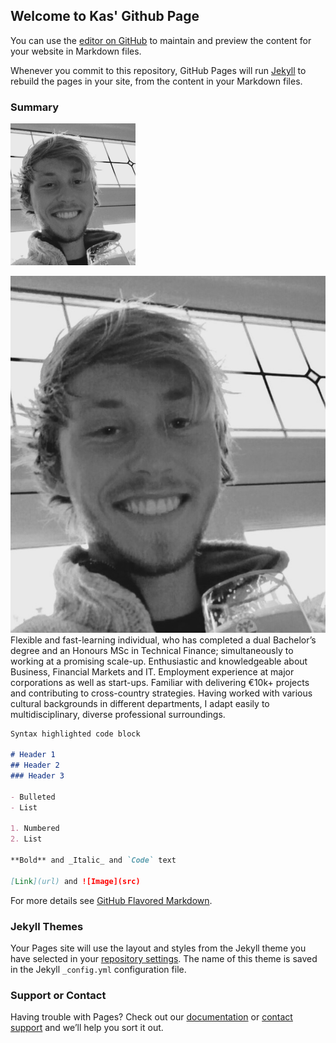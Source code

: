 ## Welcome to Kas' Github Page

You can use the [editor on GitHub](https://github.com/KasWanders/KasWanders/edit/gh-pages/index.md) to maintain and preview the content for your website in Markdown files.

Whenever you commit to this repository, GitHub Pages will run [Jekyll](https://jekyllrb.com/) to rebuild the pages in your site, from the content in your Markdown files.

### Summary

<img src="foto_kas_1.jpg" width="200">

![Screenshot](foto_kas_1.jpg)
Flexible and fast-learning individual, who has completed a dual Bachelor’s degree and an Honours MSc in Technical Finance; simultaneously to working at a promising scale-up. Enthusiastic and knowledgeable about Business, Financial Markets and IT. Employment experience at major corporations as well as start-ups. Familiar with delivering €10k+ projects and contributing to cross-country strategies. Having worked with various cultural backgrounds in different departments, I adapt easily to multidisciplinary, diverse professional surroundings.

```markdown
Syntax highlighted code block

# Header 1
## Header 2
### Header 3

- Bulleted
- List

1. Numbered
2. List

**Bold** and _Italic_ and `Code` text

[Link](url) and ![Image](src)
```

For more details see [GitHub Flavored Markdown](https://guides.github.com/features/mastering-markdown/).

### Jekyll Themes

Your Pages site will use the layout and styles from the Jekyll theme you have selected in your [repository settings](https://github.com/KasWanders/KasWanders/settings). The name of this theme is saved in the Jekyll `_config.yml` configuration file.

### Support or Contact

Having trouble with Pages? Check out our [documentation](https://docs.github.com/categories/github-pages-basics/) or [contact support](https://github.com/contact) and we’ll help you sort it out.
